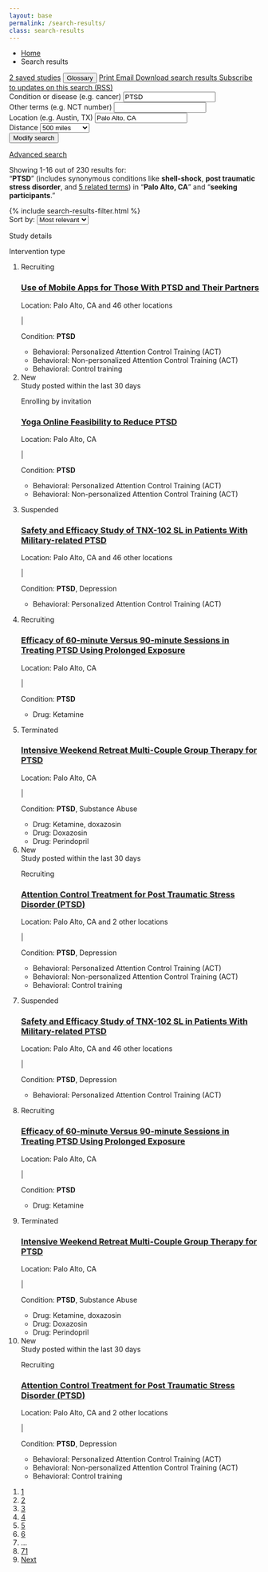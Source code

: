 ```yaml
---
layout: base
permalink: /search-results/
class: search-results
---
```


<nav class="submenu">
  <div class="usa-grid">
    <ul class="breadcrumbs usa-unstyled-list">
      <li>
        <a href="{{ site.baseurl }}/">Home</a>
      </li>
      <li>Search results</li>
    </ul>
    <div class="page-links">
      <a class="saved_studies" href="#"><i class="fa fa-bookmark-o" aria-hidden="true"></i>2 saved studies</a>
      <span class="divider-vertical"></span>
      <button class="js-glossary-toggle button usa-button-unstyled term"><i class="fa fa-info-circle" aria-hidden="true"></i>Glossary</button>
      <span class="divider-vertical"></span>
      <a href="#0">
        <i class="fa fa-print" aria-hidden="true"></i>
        <span class="usa-sr-only">Print</span>
      </a>
      <a href="#0">
        <i class="fa fa-envelope-o" aria-hidden="true"></i>
        <span class="usa-sr-only">Email</span>
      </a>
      <a class="link-subscribe" href="#0">
        <i class="fa fa-download" aria-hidden="true"></i>
        <span class="usa-sr-only">Download search results</span>
      </a>
      <a class="link-subscribe" href="#0">
        <i class="fa fa-rss" aria-hidden="true"></i>
        <span class="usa-sr-only">Subscribe to updates on this search (RSS)</span>
      </a>
    </div>
  </div>
</nav>
<div class="search_result-search">
  <div class="usa-grid">
    <form class="" action="">
      <div class="search_result-search-input">
        <label class="" for="search_field-condition">Condition or disease</label>
        <span class="usa-form-hint">(e.g. cancer)</span>
        <input id="search_field-condition" name="input-type-text" type="text" value="PTSD">
      </div>
      <div class="search_result-search-input">
        <label class="" for="search_field-keyword">Other terms</label>
        <span class="usa-form-hint">(e.g. NCT number)</span>
        <input id="search_field-keyword" name="input-type-text" type="text" value="">
      </div>
      <div class="search_result-search-input">
        <label class="" for="search_field-location">Location</label>
        <span class="usa-form-hint">(e.g. Austin, TX)</span>
        <input id="search_field-location" name="input-type-text" type="text" value="Palo Alto, CA">
      </div>
      <div class="search_result-search-input search_result-search-input-distance">
        <label for="distance">Distance</label>
        <select id="distance" name="distance">
          <option></option>
          <option value="50">50 miles</option>
          <option value="100">100 miles</option>
          <option value="250">250 miles</option>
          <option value="500" selected>500 miles</option>
          <option value="any">Any distance</option>
        </select>
      </div>
      <button class="">
        <span class="usa-sr-only">Modify search</span>
        <i class="fa fa-search" aria-hidden="true"></i>
      </button>
    </form>
    <a class="search_result-link-advanced_search" href="#0">Advanced search</a>
  </div>
</div>
<nav class="search_result-info_bar">
  <div class="usa-grid">
    <p class="search_result-count">
      <span class="search_result-count-showing">Showing 1-16 out of 230 results for:</span><br>“<b>PTSD</b>” (includes synonymous conditions like <b>shell-shock</b>, <b>post traumatic stress disorder</b>, and <a href="#0">5 related terms</a>) in “<b>Palo Alto, CA</b>” and “<b>seeking participants</b>.”</p>
  </div>
</nav>
<div class="usa-grid">
  <aside class="search_result-filter usa-width-one-fourth">
    {% include search-results-filter.html %}
  </aside>
  <div class="usa-width-three-fourths">
    <div class="search_results-info">
      <form class="form-sort" action="">
        <label for="options">Sort by:</label>
        <select name="options" id="options">
          <option value="value1">Most relevant</option>
          <option value="value2">Newest</option>
          <option value="value3">Oldest</option>
        </select>
      </form>
    </div>
    <div class="usa-grid-full search_results-heading">
      <div class="usa-width-two-thirds">
        <p class="search_results-heading-study">Study details</p>
      </div>
      <div class="usa-width-one-third">
        <p class="term" data-term="Intervention">
          Intervention type
          <i class="fa fa-info-circle" aria-hidden="true"></i>
        </p>
      </div>
    </div>
    <ol class="search_result-list usa-unstyled-list">
      <li class="search_result-item">
        <article>
          <div class="usa-width-two-thirds">
            <p class="search_result-metadata study-status study-status-recruiting">
              <i class="fa fa-circle" aria-hidden="true"></i>
              Recruiting
            </p>
<!--             <span class="search_result-metadata-divider">|</span>
            <p class="search_result-metadata search_result-submitter">Information from: Latin American Cooperative Oncology Group</p> -->
            <h3 class="search_result-heading">
              <a href="{{ site.baseurl }}/study-detail/">Use of Mobile Apps for Those With <b>PTSD</b> and Their Partners</a>
            </h3>
            <p class="search_result-metadata">Location: Palo Alto, CA and 46 other locations</p>
            <span class="search_result-metadata-divider">|</span>
            <p class="search_result-metadata">Condition: <b>PTSD</b></p>
          </div>
          <div class="usa-width-one-third">
            <ul class="search_result-intervention">
              <li>Behavioral: Personalized Attention Control Training (ACT)</li>
              <li>Behavioral: Non-personalized Attention Control Training (ACT)</li>
              <li>Behavioral: Control training</li>
            </ul>
          </div>
        </article>
      </li>
      <li class="search_result-item">
        <article>
          <span class="usa-label tooltip-label" aria-describedby="tooltip-text-content-1" tabindex="0">New</span>
          <div class="tooltip">
            <span class="tooltip-text" id="tooltip-text-content-1" role="tooltip">Study posted within the last 30 days</span>
          </div>
          <div class="usa-width-two-thirds">
            <p class="search_result-metadata study-status study-status-recruiting"><i class="fa fa-circle" aria-hidden="true"></i> Enrolling by invitation</p>
<!--             <span class="search_result-metadata-divider">|</span>
            <p class="search_result-metadata search_result-submitter">Information from: The Cooper Health System</p> -->
            <h3 class="search_result-heading">
              <a href="javascript:void(0);">Yoga Online Feasibility to Reduce <b>PTSD</b></a>
            </h3>
            <p class="search_result-metadata">Location: Palo Alto, CA</p>
            <span class="search_result-metadata-divider">|</span>
            <p class="search_result-metadata">Condition: <b>PTSD</b></p>
          </div>
          <div class="usa-width-one-third">
            <ul class="search_result-intervention">
              <li>Behavioral: Personalized Attention Control Training (ACT)</li>
              <li>Behavioral: Non-personalized Attention Control Training (ACT)</li>
            </ul>
          </div>
        </article>
      </li>
      <li class="search_result-item">
        <article>
          <div class="usa-width-two-thirds">
            <p class="search_result-metadata study-status study-status-suspended-"><i class="fa fa-circle" aria-hidden="true"></i> Suspended</p>
<!--             <span class="search_result-metadata-divider">|</span>
            <p class="search_result-metadata search_result-submitter">Information from: Arizona State University</p> -->
            <h3 class="search_result-heading">
              <a href="javascript:void(0);">Safety and Efficacy Study of TNX-102 SL in Patients With Military-related <b>PTSD</b></a>
            </h3>
            <p class="search_result-metadata">Location: Palo Alto, CA and 46 other locations</p>
            <span class="search_result-metadata-divider">|</span>
            <p class="search_result-metadata">Condition: <b>PTSD</b>, Depression</p>
          </div>
          <div class="usa-width-one-third">
            <ul class="search_result-intervention">
              <li>Behavioral: Personalized Attention Control Training (ACT)</li>
            </ul>
          </div>
        </article>
      </li>
      <li class="search_result-item">
        <article>
          <div class="usa-width-two-thirds">
            <p class="search_result-metadata study-status study-status-recruiting"><i class="fa fa-circle" aria-hidden="true"></i> Recruiting</p>
<!--             <span class="search_result-metadata-divider">|</span>
            <p class="search_result-metadata search_result-submitter">Information from: Penn State University</p> -->
            <h3 class="search_result-heading">
              <a href="javascript:void(0);">Efficacy of 60-minute Versus 90-minute Sessions in Treating <b>PTSD</b> Using Prolonged Exposure</a>
            </h3>
            <p class="search_result-metadata">Location: Palo Alto, CA</p>
            <span class="search_result-metadata-divider">|</span>
            <p class="search_result-metadata">Condition: <b>PTSD</b></p>
          </div>
          <div class="usa-width-one-third">
            <ul class="search_result-intervention">
              <li>Drug: Ketamine</li>
            </ul>
          </div>
        </article>
      </li>
      <li class="search_result-item">
        <article>
          <div class="usa-width-two-thirds">
            <p class="search_result-metadata study-status study-status-suspended-"><i class="fa fa-circle" aria-hidden="true"></i> Terminated</p>
<!--             <span class="search_result-metadata-divider">|</span>
            <p class="search_result-metadata search_result-submitter">Information from: Cedars-Sinai Medical Center</p> -->
            <h3 class="search_result-heading">
              <a href="javascript:void(0);">Intensive Weekend Retreat Multi-Couple Group Therapy for <b>PTSD</b></a>
            </h3>
            <p class="search_result-metadata">Location: Palo Alto, CA</p>
            <span class="search_result-metadata-divider">|</span>
            <p class="search_result-metadata">Condition: <b>PTSD</b>, Substance Abuse</p>
          </div>
          <div class="usa-width-one-third">
            <ul class="search_result-intervention">
              <li>Drug: Ketamine, doxazosin</li>
              <li>Drug: Doxazosin</li>
              <li>Drug: Perindopril</li>
            </ul>
          </div>
        </article>
      </li>
      <li class="search_result-item">
        <article>
          <span class="usa-label tooltip-label" aria-describedby="tooltip-text-content-2" tabindex="0">New</span>
          <div class="tooltip">
            <span class="tooltip-text" id="tooltip-text-content-2" role="tooltip">Study posted within the last 30 days</span>
          </div>
          <div class="usa-width-two-thirds">
            <p class="search_result-metadata study-status study-status-recruiting"><i class="fa fa-circle" aria-hidden="true"></i> Recruiting</p>
<!--             <span class="search_result-metadata-divider">|</span>
            <p class="search_result-metadata search_result-submitter">Information from: Humana</p> -->
            <h3 class="search_result-heading">
              <a href="javascript:void(0);">Attention Control Treatment for Post Traumatic Stress Disorder (<b>PTSD</b>)</a>
            </h3>
            <p class="search_result-metadata">Location: Palo Alto, CA and 2 other locations</p>
            <span class="search_result-metadata-divider">|</span>
            <p class="search_result-metadata">Condition: <b>PTSD</b>, Depression</p>
          </div>
          <div class="usa-width-one-third">
            <ul class="search_result-intervention">
              <li>Behavioral: Personalized Attention Control Training (ACT)</li>
              <li>Behavioral: Non-personalized Attention Control Training (ACT)</li>
              <li>Behavioral: Control training</li>
            </ul>
          </div>
        </article>
      </li>
      <li class="search_result-item">
        <article>
          <div class="usa-width-two-thirds">
            <p class="search_result-metadata study-status study-status-suspended-"><i class="fa fa-circle" aria-hidden="true"></i> Suspended</p>
<!--             <span class="search_result-metadata-divider">|</span>
            <p class="search_result-metadata search_result-submitter">Information from: Arizona State University</p> -->
            <h3 class="search_result-heading">
              <a href="javascript:void(0);">Safety and Efficacy Study of TNX-102 SL in Patients With Military-related <b>PTSD</b></a>
            </h3>
            <p class="search_result-metadata">Location: Palo Alto, CA and 46 other locations</p>
            <span class="search_result-metadata-divider">|</span>
            <p class="search_result-metadata">Condition: <b>PTSD</b>, Depression</p>
          </div>
          <div class="usa-width-one-third">
            <ul class="search_result-intervention">
              <li>Behavioral: Personalized Attention Control Training (ACT)</li>
            </ul>
          </div>
        </article>
      </li>
      <li class="search_result-item">
        <article>
          <div class="usa-width-two-thirds">
            <p class="search_result-metadata study-status study-status-recruiting"><i class="fa fa-circle" aria-hidden="true"></i> Recruiting</p>
<!--             <span class="search_result-metadata-divider">|</span>
            <p class="search_result-metadata search_result-submitter">Information from: Penn State University</p> -->
            <h3 class="search_result-heading">
              <a href="javascript:void(0);">Efficacy of 60-minute Versus 90-minute Sessions in Treating <b>PTSD</b> Using Prolonged Exposure</a>
            </h3>
            <p class="search_result-metadata">Location: Palo Alto, CA</p>
            <span class="search_result-metadata-divider">|</span>
            <p class="search_result-metadata">Condition: <b>PTSD</b></p>
          </div>
          <div class="usa-width-one-third">
            <ul class="search_result-intervention">
              <li>Drug: Ketamine</li>
            </ul>
          </div>
        </article>
      </li>
      <li class="search_result-item">
        <article>
          <div class="usa-width-two-thirds">
            <p class="search_result-metadata study-status study-status-suspended-"><i class="fa fa-circle" aria-hidden="true"></i> Terminated</p>
<!--             <span class="search_result-metadata-divider">|</span>
            <p class="search_result-metadata search_result-submitter">Information from: Cedars-Sinai Medical Center</p> -->
            <h3 class="search_result-heading">
              <a href="javascript:void(0);">Intensive Weekend Retreat Multi-Couple Group Therapy for <b>PTSD</b></a>
            </h3>
            <p class="search_result-metadata">Location: Palo Alto, CA</p>
            <span class="search_result-metadata-divider">|</span>
            <p class="search_result-metadata">Condition: <b>PTSD</b>, Substance Abuse</p>
          </div>
          <div class="usa-width-one-third">
            <ul class="search_result-intervention">
              <li>Drug: Ketamine, doxazosin</li>
              <li>Drug: Doxazosin</li>
              <li>Drug: Perindopril</li>
            </ul>
          </div>
        </article>
      </li>
      <li class="search_result-item">
        <article>
          <span class="usa-label tooltip-label" aria-describedby="tooltip-text-content-3" tabindex="0">New</span>
          <div class="tooltip">
            <span class="tooltip-text" id="tooltip-text-content-3" role="tooltip">Study posted within the last 30 days</span>
          </div>
          <div class="usa-width-two-thirds">
            <p class="search_result-metadata study-status study-status-recruiting"><i class="fa fa-circle" aria-hidden="true"></i> Recruiting</p>
<!--             <span class="search_result-metadata-divider">|</span>
            <p class="search_result-metadata search_result-submitter">Information from: Humana</p> -->
            <h3 class="search_result-heading">
              <a href="javascript:void(0);">Attention Control Treatment for Post Traumatic Stress Disorder (<b>PTSD</b>)</a>
            </h3>
            <p class="search_result-metadata">Location: Palo Alto, CA and 2 other locations</p>
            <span class="search_result-metadata-divider">|</span>
            <p class="search_result-metadata">Condition: <b>PTSD</b>, Depression</p>
          </div>
          <div class="usa-width-one-third">
            <ul class="search_result-intervention">
              <li>Behavioral: Personalized Attention Control Training (ACT)</li>
              <li>Behavioral: Non-personalized Attention Control Training (ACT)</li>
              <li>Behavioral: Control training</li>
            </ul>
          </div>
        </article>
      </li>
    </ol>
<nav class="pagination" role="navigation" aria-label="Pagination">
  <ol>
    <li class="pagination-page"><a class="is-active" href="#0" aria-label="Page 1, Current Page" tabindex="-1">1</a></li>
    <li class="c-page"><a class="" href="#0" aria-label="Page 2">2</a></li>
    <li class="c-page"><a class="" href="#0" aria-label="Page 3">3</a></li>
    <li class="c-page"><a class="" href="#0" aria-label="Page 4">4</a></li>
    <li class="c-page"><a class="" href="#0" aria-label="Page 5">5</a></li>
    <li class="c-page"><a class="" href="#0" aria-label="Page 6">6</a></li>
    <li class="c-page" aria-hidden="true">…</li>
    <li class="c-page"><a class="" href="#0" aria-label="Page 71">71</a></li>
    <li class="c-page-next"><a href="#0" aria-label="Next Page">Next <i class="fa fa-angle-right" aria-hidden="true"></i></a></li>
  </ol>
</nav>
  </div>
</div>
